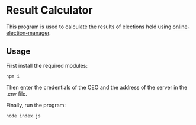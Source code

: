 # Result Calculator

This program is used to calculate the results of elections held using [online-election-manager](https://github.com/dryairship/online-election-manager).

## Usage
First install the required modules:
```
npm i
```

Then enter the credentials of the CEO and the address of the server in the .env file. 

Finally, run the program:
```
node index.js
```
